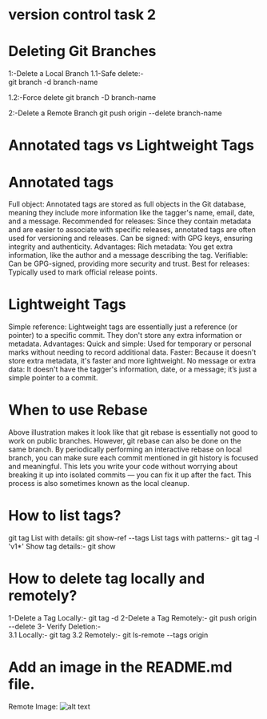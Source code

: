 # version control task 2
# Deleting Git Branches

1:-Delete a Local Branch
1.1-Safe delete:-  
git branch -d branch-name   

1.2:-Force delete
git branch -D branch-name     

2:-Delete a Remote Branch
git push origin --delete branch-name


# Annotated tags vs Lightweight Tags 
# Annotated tags 
Full object: Annotated tags are stored as full objects in the Git database, meaning they include more information like the tagger's name, email, date, and a message.
Recommended for releases: Since they contain metadata and are easier to associate with specific releases, annotated tags are often used for versioning and releases.
Can be signed: with GPG keys, ensuring integrity and authenticity.
Advantages:
Rich metadata: You get extra information, like the author and a message describing the tag.
Verifiable: Can be GPG-signed, providing more security and trust.
Best for releases: Typically used to mark official release points.

# Lightweight Tags
Simple reference: Lightweight tags are essentially just a reference (or pointer) to a specific commit. They don't store any extra information or metadata.
Advantages:
Quick and simple: Used for temporary or personal marks without needing to record additional data.
Faster: Because it doesn't store extra metadata, it's faster and more lightweight.
No message or extra data: It doesn't have the tagger's information, date, or a message; it’s just a simple pointer to a commit.


# When to use Rebase
Above illustration makes it look like that git rebase is essentially not good to work on public branches. However, git rebase can also be done on the same branch. By periodically performing an interactive rebase on local branch, you can make sure each commit mentioned in git history is focused and meaningful. This lets you write your code without worrying about breaking it up into isolated commits — you can fix it up after the fact. This process is also sometimes known as the local cleanup.

# How to list tags?
git tag
List with details: git show-ref --tags
List tags with patterns:- git tag -l 'v1*'
Show tag details:- git show <tagname>

# How to delete tag locally and remotely? 
1-Delete a Tag Locally:- git tag -d <tagname>
2-Delete a Tag  Remotely:- git push origin --delete <tagname>
3- Verify Deletion:-  
3.1 Locally:- git tag
3.2 Remotely:- git ls-remote --tags origin

# Add an image in the README.md file.
Remote Image: ![alt text](https://images.app.goo.gl/AZMrg1wByBou4YfF7)

